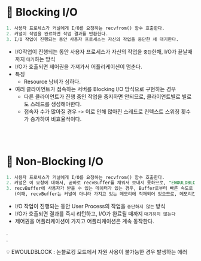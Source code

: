 # 📍 Blocking I/O

```sql
1. 사용자 프로세스가 커널에게 I/O를 요청하는 recvfrom() 함수 호출한다.
2. 커널이 작업을 완료하면 작업 결과를 반환한다.
3. I/O 작업이 진행되는 동안 사용자 프로세스는 자신의 작업을 중단한 채 대기한다.
```

- I/O작업이 진행되는 동안 사용자 프로세스가 자신의 작업을 `중단`한채, I/O가 끝날때까지 `대기`하는 방식
- I/O가 호출되면 제어권을 가져가서 어플리케이션이 멈춘다.
- 특징
  - Resource 낭비가 심하다.
- 여러 클라이언트가 접속하는 서버를 Blocking I/O 방식으로 구현하는 경우
  - 다른 클라이언트가 진행 중인 작업을 중지하면 안되므로, 클라이언트별로 별로도 스레드를 생성해야한다.
  - 접속자 수가 많아질 경우 -> 이로 인해 많아진 스레드로 컨텍스트 스위칭 횟수가 증가하여 비효율적이다.
 
<br><br>

# 📍 Non-Blocking I/O

```sql
1. 사용자 프로세스가 커널에게 I/O를 요청하는 recvfrom() 함수 호출한다.
2. 커널은 이 요청에 대해서, 곧바로 recvBuffer를 채워서 보내지 못하므로, "EWOULDBLOCK"을 반환한다.
3. recvBuffer에 사용자가 받을 수 있는 데이터가 있는 경우, Buffer로부터 빠른 속도로 데이터를 복사한 후 데이터의 길이와 함께 반환한다.
   (이때, recvBuffer는 커널이 아니라 가지고 있는 메모리에 적재되어 있으므로, 메모리간 복사로 인해 I/O보다 훨씬 빠른 속도로 데이터를 받아올 수 있다.)
```

- I/O 작업이 진행되는 동안 User Process의 작업을 `중단하지 않는` 방식
- I/O가 호출되면 결과를 즉시 리턴하고, I/O가 완료될 때까지 `대기하지 않는다`
- 제어권을 어플리케이션이 가지고 어플리케이션은 계속 동작한다.


.
<br>
.
<br>

💡 EWOULDBLOCK : 논블로킹 모드에서 자원 사용이 불가능한 경우 발생하는 에러
